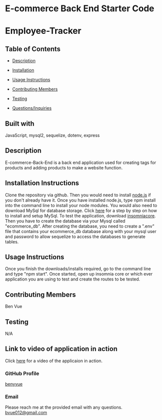 # E-commerce Back End Starter Code

# Employee-Tracker

  ## Table of Contents
  * [Description](#Description)
  * [Installation](#Installation-Instructions)
  * [Usage Instructions](#Usage-Instructions)
  
  * [Contributing Members](#Contributing-Members)
  * [Testing](#Testing)    
  * [Questions/Inquiries](#Questions/Inquiries)

  ## Built with
  JavaScript, mysql2, sequelize, dotenv, express

  ## Description
  E-commerce-Back-End is a back end application used for creating tags for products and adding products to make a website function.

  ## Installation Instructions 
  Clone the repository via github. Then you would need to install [node.js](https://nodejs.org/en/download/) if you don't already have it. Once you have installed node.js, type npm install into the command line to install your node modules. You would also need to download MySql for database storage. Click [here](https://coding-boot-camp.github.io/full-stack/mysql/mysql-installation-guide) for a step by step on how to install and setup MySql. To test the application, download [insomniacore](https://insomnia.rest/download). Then you have to create the database via your Mysql called "ecommerce_db". After creating the database, you need to create a ".env" file that contains your ecommerce_db database along with your mysql user and password to allow sequelize to access the databases to generate tables.

  ## Usage Instructions
   Once you finish the downloads/installs required, go to the command line and type "npm start". Once started, open up insomnia core or which ever application you are using to test and create the routes to be tested.

  ## Contributing Members
  Ben Vue

  ## Testing 
   N/A

  ## Link to video of application in action
  Click [here](https://watch.screencastify.com/v/cd6yNWASaYYhhqB5mQk5) for a video of the applicaion in action. 

  ### GitHub Profile
  [benyvue](http://github.com/benyvue)

  ### Email
  Please reach me at the provided email with any questions. bvue012@gmail.com
  

